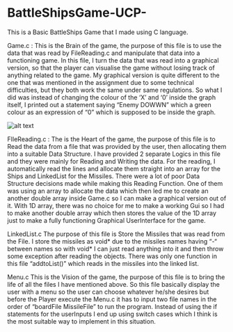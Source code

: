 # BattleShipsGame-UCP-
This is a Basic BattleShips Game that I made using C language. 

Game.c :
This is the Brain of the game, the purpose of this file is to use the data that was read by FileReading.c and manipulate that data into a functioning game. In this file, I turn the
data that was read into a graphical version, so that the player can visualise the game without losing track of anything related to the game. My graphical version is quite different to the one that was mentioned in the assignment due to some technical difficulties, but they both work the same under same regulations. So what I did was instead of changing the colour of the ‘X’ and ‘0’ inside the graph itself, I printed out a statement saying “Enemy DOWWN” which a green colour as an expression of “0” which is supposed to be inside the graph.

![alt text](https://imgur.com/b281cyQ)

FIleReading.c :
The is the Heart of the game, the purpose of this file is to Read the data from a file that was provided by the user, then allocating them into a suitable Data Structure. I have provided 2 separate Logics in this file and they were mainly for Reading and Writing the data. For the reading, I automatically read the lines and allocate them straight into an array for the Ships and LinkedList for the Missiles. There were a lot of poor Data Structure decisions made while making this Reading Function. One of them was using an array to allocate the data which then led me to create an another double array inside Game.c so I can make a graphical version out of it. With 1D array, there was no choice for me to make a working Gui so I had to make another double array which then stores the value of the 1D array just to make a fully functioning Graphical UserInterface for the game.

LinkedList.c
The purpose of this file is Store the Missiles that was read from the File. I store the missiles as void* due to the missiles names having “-“ between names so with void* I can just read anything into it and then throw some exception after reading the objects. There was only one function in this file “addtoList()” which reads in the missiles into the linked list.

Menu.c
This is the Vision of the game, the purpose of this file is to bring the life of all the files I have mentioned above. So this file basically display the user with a menu so the user can choose whatever he/she desires but before the Player execute the Menu.c it has to input two file names in the order of “boardFile MissileFile” to run the program. Instead of using the if statements for the userInputs I end up using switch cases which I think is the most suitable way to implement in this situation.
